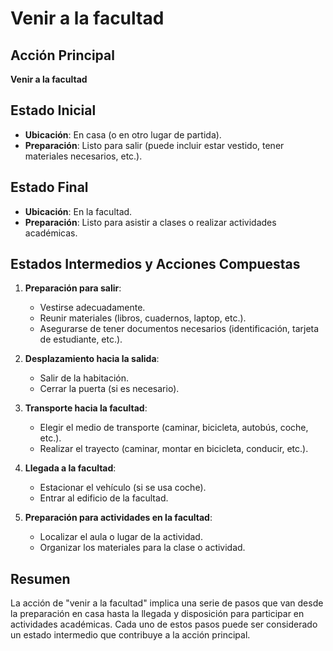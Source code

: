 # Venir a la facultad

## Acción Principal
**Venir a la facultad**

## Estado Inicial
- **Ubicación**: En casa (o en otro lugar de partida).
- **Preparación**: Listo para salir (puede incluir estar vestido, tener materiales necesarios, etc.).

## Estado Final
- **Ubicación**: En la facultad.
- **Preparación**: Listo para asistir a clases o realizar actividades académicas.

## Estados Intermedios y Acciones Compuestas
1. **Preparación para salir**:
   - Vestirse adecuadamente.
   - Reunir materiales (libros, cuadernos, laptop, etc.).
   - Asegurarse de tener documentos necesarios (identificación, tarjeta de estudiante, etc.).

2. **Desplazamiento hacia la salida**:
   - Salir de la habitación.
   - Cerrar la puerta (si es necesario).

3. **Transporte hacia la facultad**:
   - Elegir el medio de transporte (caminar, bicicleta, autobús, coche, etc.).
   - Realizar el trayecto (caminar, montar en bicicleta, conducir, etc.).

4. **Llegada a la facultad**:
   - Estacionar el vehículo (si se usa coche).
   - Entrar al edificio de la facultad.

5. **Preparación para actividades en la facultad**:
   - Localizar el aula o lugar de la actividad.
   - Organizar los materiales para la clase o actividad.

## Resumen
La acción de "venir a la facultad" implica una serie de pasos que van desde la preparación en casa hasta la llegada y disposición para participar en actividades académicas. Cada uno de estos pasos puede ser considerado un estado intermedio que contribuye a la acción principal.